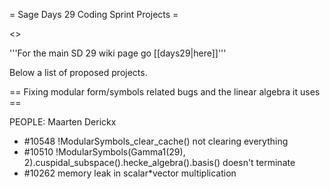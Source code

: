 = Sage Days 29 Coding Sprint Projects =

<<TableOfContents>>


'''For the main SD 29 wiki page go [[days29|here]]'''

Below a list of proposed projects.


== Fixing modular form/symbols related bugs and the linear algebra it uses ==

PEOPLE: Maarten Derickx

 * #10548	!ModularSymbols_clear_cache() not clearing everything
 * #10510	!ModularSymbols(Gamma1(29), 2).cuspidal_subspace().hecke_algebra().basis() doesn't terminate
 * #10262	memory leak in scalar*vector multiplication
